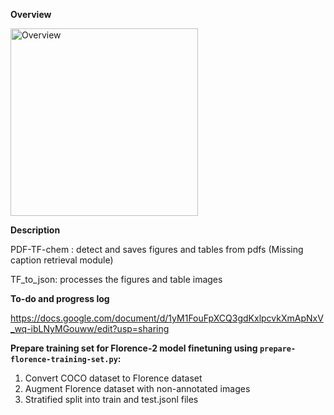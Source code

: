 <b> Overview </b>


<img src="https://github.com/user-attachments/assets/d080fe59-ca1b-4078-a7e0-f2bdf3bdb3a5" alt="Overview" width="300">


<b> Description </b>


PDF-TF-chem : detect and saves figures and tables from pdfs (Missing caption retrieval module)

TF_to_json: processes the figures and table images


<b> To-do and progress log </b> 

https://docs.google.com/document/d/1yM1FouFpXCQ3gdKxlpcvkXmApNxV_wq-ibLNyMGouww/edit?usp=sharing


<b> Prepare training set for Florence-2 model finetuning using <code>prepare-florence-training-set.py</code>: </b>
1) Convert COCO dataset to Florence dataset
2) Augment Florence dataset with non-annotated images
3) Stratified split into train and test.jsonl files 
